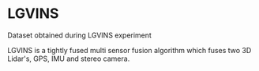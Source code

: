 # LGVINS
Dataset obtained during LGVINS experiment

LGVINS is a tightly fused multi sensor fusion algorithm which fuses two 3D Lidar's, GPS, IMU and stereo camera.
